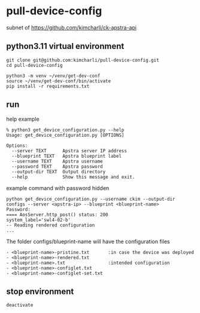 # pull-device-config

subnet of https://github.com/kimcharli/ck-apstra-api

## python3.11 virtual environment

```
git clone git@github.com:kimcharli/pull-device-config.git
cd pull-device-config

python3 -m venv ~/venv/get-dev-conf
source ~/venv/get-dev-conf/bin/activate
pip install -r requirements.txt  
```

## run

help example
```
% python3 get_device_configuration.py --help
Usage: get_device_configuration.py [OPTIONS]

Options:
  --server TEXT      Apstra server IP address
  --blueprint TEXT   Apstra blueprint label
  --username TEXT    Apstra username
  --password TEXT    Apstra password
  --output-dir TEXT  Output directory
  --help             Show this message and exit.
```

example command with password hidden
```
python get_device_configuration.py --username ckim --output-dir configs --server <apstra-ip> --blueprint <blueprint-name>                            
Password:
==== AosServer.http_post() status: 200
system_label='swl4-02-b'
-- Reading rendered configuration
...

```

The folder configs/blueprint-name will have the configuration files
```
- <blueprint-name>-pristine.txt       :in case the device was deployed
- <blueprint-name>-rendered.txt
- <blueprint-name>.txt                :intended configuration
- <blueprint-name>-configlet.txt
- <blueprint-name>-configlet-set.txt
```

## stop environment

```
deactivate
```
